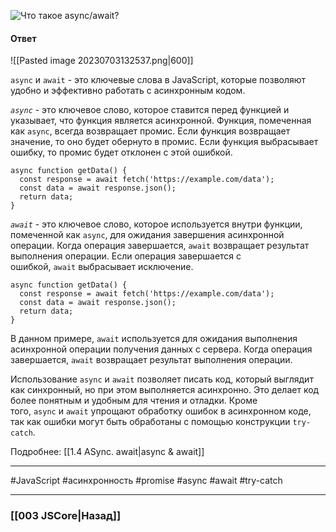 ![Что такое `async/await`?](https://youtu.be/V-m0sQ-hW58?t=417)

#### Ответ

![[Pasted image 20230703132537.png|600]]

`async` и `await` - это ключевые слова в JavaScript, которые позволяют удобно и эффективно работать с асинхронным кодом.

*`async`* - это ключевое слово, которое ставится перед функцией и указывает, что функция является асинхронной. Функция, помеченная как `async`, всегда возвращает промис. Если функция возвращает значение, то оно будет обернуто в промис. Если функция выбрасывает ошибку, то промис будет отклонен с этой ошибкой.

```
async function getData() {
  const response = await fetch('https://example.com/data');
  const data = await response.json();
  return data;
}
```

*`await`* - это ключевое слово, которое используется внутри функции, помеченной как `async`, для ожидания завершения асинхронной операции. Когда операция завершается, `await` возвращает результат выполнения операции. Если операция завершается с ошибкой, `await` выбрасывает исключение.

```
async function getData() {
  const response = await fetch('https://example.com/data');
  const data = await response.json();
  return data;
}
```

В данном примере, `await` используется для ожидания выполнения асинхронной операции получения данных с сервера. Когда операция завершается, `await` возвращает результат выполнения операции.

Использование `async` и `await` позволяет писать код, который выглядит как синхронный, но при этом выполняется асинхронно. Это делает код более понятным и удобным для чтения и отладки. Кроме того, `async` и `await` упрощают обработку ошибок в асинхронном коде, так как ошибки могут быть обработаны с помощью конструкции `try-catch`.

Подробнее: [[1.4 ASync. await|async & await]]

___
 #JavaScript #асинхронность #promise #async #await #try-catch 

___

### [[003 JSCore|Назад]]